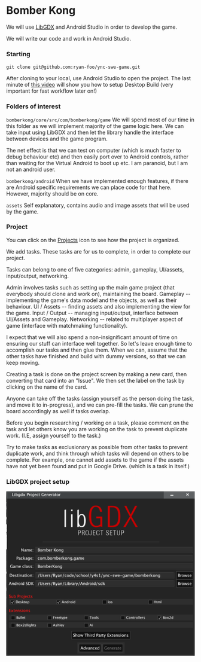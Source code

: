 # Bomber Kong

We will use [LibGDX](https://libgdx.badlogicgames.com/) and Android Studio in order to develop the game.

We will write our code and work in Android Studio. 

### Starting

```shell
git clone git@github.com:ryan-foo/ync-swe-game.git
```

After cloning to your local, use Android Studio to open the project. The last minute of [this video](https://www.youtube.com/watch?v=a8MPxzkwBwo) will show you how to setup Desktop Build (very important for fast workflow later on!)

### Folders of interest 

`bomberkong/core/src/com/bomberkong/game`
We will spend most of our time in this folder as we will implement majority of the game logic here. We can take input using LibGDX and then let the library handle the interface between devices and the game program.

The net effect is that we can test on computer (which is much faster to debug behaviour etc) and then easily port over to Android controls, rather than waiting for the Virtual Android to boot up etc. I am paranoid, but I am not an android user.

`bomberkong/android`
When we have implemented enough features, if there are Android specific requirements we can place code for that here. However, majority should be on core.

`assets`
Self explanatory, contains audio and image assets that will be used by the game.

### Project

You can click on the [Projects](https://github.com/ryan-foo/ync-swe-game/projects) icon to see how the project is organized.

We add tasks. These tasks are for us to complete, in order to complete our project.

Tasks can belong to one of five categories: admin, gameplay, UI/assets, input/output, networking.

Admin involves tasks such as setting up the main game project (that everybody should clone and work on), maintaining the board. 
Gameplay -- implementing the game's data model and the objects, as well as their behaviour. 
UI / Assets -- finding assets and also implementing the view for the game. 
Input / Output -- managing input/output, interface between UI/Assets and Gameplay. 
Networking -- related to multiplayer aspect of game (interface with matchmaking functionality).

I expect that we will also spend a non-insignificant amount of time on ensuring our stuff can interface well together. So let's leave enough time to accomplish our tasks and then glue them. When we can, assume that the other tasks have finished and build with dummy versions, so that we can keep moving.

Creating a task is done on the project screen by making a new card, then converting that card into an "Issue". We then set the label on the task by clicking on the name of the card.

Anyone can take off the tasks (assign yourself as the person doing the task, and move it to in-progress), and we can pre-fill the tasks. We can prune the board accordingly as well if tasks overlap.

Before you begin researching / working on a task, please comment on the task and let others know you are working on the task to prevent duplicate work. (I.E, assign yourself to the task.)

Try to make tasks as exclusionary as possible from other tasks to prevent duplicate work, and think through which tasks will depend on others to be complete. For example, one cannot add assets to the game if the assets have not yet been found and put in Google Drive. (which is a task in itself.)

### LibGDX project setup

![LibGDX Project Setup](/images/LIBGDXProjectSetup.png)
